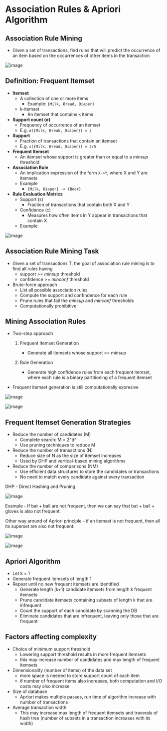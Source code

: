# Association Rules & Apriori Algorithm

## Association Rule Mining

- Given a set of transactions, find rules that will predict the occurrence of an item based on the occurrences of other items in the transaction

![image](../../media/Association-Rules-&-Apriori-Algorithm-image1.jpg)

## Definition: Frequent Itemset

- **Itemset**
    - A collection of one or more items
        - Example: `{Milk, Bread, Diaper}`
    - k-itemset
        - An itemset that contains k items
- **Support count (σ)**
    - Frequency of occurrence of an itemset
    - E.g. `σ({Milk, Break, Diaper}) = 2`
- **Support**
    - Fraction of transactions that contain an itemset
    - E.g. `s({Milk, Bread, Diaper}) = 2/5`
- **Frequent Itemset**
    - An itemset whose support is greater than or equal to a *minsup* threshold
- **Association Rule**
    - An implication expression of the form `X->Y`, where X and Y are itemsets
    - Example
        - `{Milk, Diaper} -> {Beer}`
- **Rule Evaluation Metrics**
    - Support (s)
        - Fraction of transactions that contain both X and Y
    - Confidence (c)
        - Measures how often items in Y appear in transactions that contain X
    - Example

![image](../../media/Association-Rules-&-Apriori-Algorithm-image2.jpg)

## Association Rule Mining Task

- Given a set of transactions T, the goal of association rule mining is to find all rules having
    - support >= *minsup* threshold
    - confidence >= *minconf* threshold
- Brute-force approach
    - List all possible association rules
    - Compute the support and confindence for each rule
    - Prune rules that fail the *minsup* and *minconf* thresholds
    - Computationally prohibitive

## Mining Association Rules

- Two-step approach

    1. Frequent Itemset Generation
        - Generate all itemsets whose support >= minsup

    2. Rule Generation
        - Generate high confidence rules from each frequent itemset, where each rule is a binary partitioning of a frequent itemset
- Frequent itemset generation is still computationally expresive

![image](../../media/Association-Rules-&-Apriori-Algorithm-image3.jpg)

![image](../../media/Association-Rules-&-Apriori-Algorithm-image4.jpg)

## Frequent Itemset Generation Strategies

- Reduce the number of candidates (M)
    - Complete search: M = 2^d^
    - Use pruning techniques to reduce M
- Reduce the number of transactions (N)
    - Reduce size of N as the size of itemset increases
    - Used by DHP and vertical-based mining algorithms
- Reduce the number of comparisons (NM)
    - Use efficient data structures to store the candidates or transactions
    - No need to match every candidate against every transaction

DHP - Direct Hashing and Pruning

![image](../../media/Association-Rules-&-Apriori-Algorithm-image5.jpg)

Example - If bat + ball are not frequent, then we can say that bat + ball + gloves is also not frequent.

Other way around of Apriori principle - if an itemset is not frequent, then all its superset are also not frequent.

![image](../../media/Association-Rules-&-Apriori-Algorithm-image6.jpg)

![image](../../media/Association-Rules-&-Apriori-Algorithm-image7.jpg)

## Apriori Algorithm

- Let k = 1
- Generate frequent itemsets of length 1
- Repeat until no new frequent itemsets are identified
    - Generate length (k+1) candidate itemsets from length k frequent itemsets
    - Prune candidate itemsets containing subsets of length k that are infrequent
    - Count the support of each candidate by scanning the DB
    - Eliminate candidates that are infrequent, leaving only those that are frequent

## Factors affecting complexity

- Choice of minimum support threshold
    - Lowering support threshold results in more frequent itemsets
    - this may increase number of candidates and max length of frequent itemsets
- Dimensionality (number of items) of the data set
    - more space is needed to store support count of each item
    - if number of frequent items also increases, both computation and I/O costs may also increase
- Size of database
    - Apriori makes multiple passes, run time of algorithm increase with number of transactions
- Average transaction width
    - This may increase max length of frequent itemsets and traverals of hash tree (number of subsets in a transaction increases with its width)
